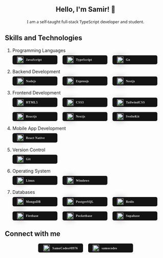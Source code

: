 <!-- ABOUT -->
<div align="center">
<h2>Hello, I'm Samir! 👋</h2>
    <p style="font-family: sans;font-size: .9em;">
        I am a self-taught full-stack TypeScript developer and  student.
    </p>
</div>

<!-- SKILLS -->
<div>
    <h2>Skills and Technologies
    </h2>
    <ul style="list-style-type: decimal;">
        <li style="margin-bottom: 1em;">
            <span>Programming Languages</span>
            <div style="display: grid; grid-template-columns: repeat(auto-fit, 140px); align-items:center; gap: 1rem;margin: .5em 0;">
                <div style="background: #141414; color:#e5e5e5;letter-spacing: 0.03em;display:inline-flex;padding: .3em;border-radius: .3rem;align-items:center;padding-left: 10%;gap: .5rem;cursor:default;">
                    <img src="https://cdn.simpleicons.org/javascript" alt="JavaScript" draggable="false" width="20" height="20" style="box-shadow: 0px 0px 20px 2px rgba(0,0,0,0.35)" />
                    <span style="font-size: .7em;font-weight:bold;font-family:mono;">JavaScript</span>
                </div>
                <div style="background: #141414; color:#e5e5e5;letter-spacing: 0.03em;display:inline-flex;padding: .3em;border-radius: .3rem;align-items:center;padding-left: 10%;gap: .5rem;cursor:default;">
                    <img src="https://cdn.simpleicons.org/TypeScript" alt="TypeScript" draggable="false" width="20" height="20" style="box-shadow: 0px 0px 20px 2px rgba(0,0,0,0.35)" />
                    <span style="font-size: .7em;font-weight:bold;font-family:mono;">TypeScript</span>
                </div>
                <div style="background: #141414; color:#e5e5e5;letter-spacing: 0.03em;display:inline-flex;padding: .3em;border-radius: .3rem;align-items:center;padding-left: 10%;gap: .5rem;cursor:default;">
                    <img src="https://cdn.simpleicons.org/go" alt="Go" draggable="false" width="20" height="20" style="box-shadow: 0px 0px 20px 2px rgba(0,0,0,0.35)" />
                    <span style="font-size: .7em;font-weight:bold;font-family:mono;">Go</span>
                </div>
            </div>
        </li>
        <li style="margin-bottom: 1em;">
            <span>Backend Development</span>
            <div style="display: grid; grid-template-columns: repeat(auto-fit, 140px); align-items:center; gap: 1rem;margin: .5em 0;">
                <div style="background: #141414; color:#e5e5e5;letter-spacing: 0.03em;display:inline-flex;padding: .3em;border-radius: .3rem;align-items:center;padding-left:10%;gap: .5rem;cursor:default;">
                    <img src="https://cdn.simpleicons.org/node.js" alt="Node.js" draggable="false" width="20" height="20" style="box-shadow: 0px 0px 20px 2px rgba(0,0,0,0.35)" />
                    <span style="font-size: .7em;font-weight:bold;font-family:mono;">Nodejs</span>
                </div>
                <div style="background: #141414; color:#000;display:inline-flex;padding: .3em;border-radius: .3rem;align-items:center;padding-left:10%;gap: .5rem;cursor:default;">
                    <img src="https://cdn.simpleicons.org/express/white" alt="express" draggable="false" width="20" height="20" style="box-shadow: 0px 0px 20px 2px rgba(0,0,0,0.35)" />
                    <span style="font-size: .7em;font-weight:bold;font-family:mono;color:#e5e5e5;">Expressjs</span>
                </div>
                <div style="background: #141414; color:#e5e5e5;letter-spacing: 0.03em;display:inline-flex;padding: .3em;border-radius: .3rem;align-items:center;padding-left:10%;gap: .5rem;cursor:default;">
                    <img src="https://cdn.simpleicons.org/Nestjs" alt="Nestjs" draggable="false" width="20" height="20" style="box-shadow: 0px 0px 20px 2px rgba(0,0,0,0.35)" />
                    <span style="font-size: .7em;font-weight:bold;font-family:mono;">Nestjs</span>
                </div>
            </div>
        </li>
        <li style="margin-bottom: 1em;">
            <span>Frontend Development</span>
            <div style="display: grid; grid-template-columns: repeat(auto-fit, 140px); align-items:center; gap: 1rem;margin: .5em 0;">
                <div style="background: #141414; color:#e5e5e5;letter-spacing: 0.03em;display:inline-flex;padding: .3em;border-radius: .3rem;align-items:center;padding-left:10%;gap: .5rem;cursor:default;">
                    <img src="https://cdn.simpleicons.org/html5" alt="HTML5" draggable="false" width="20" height="20" style="box-shadow: 0px 0px 20px 2px rgba(0,0,0,0.35)" />
                    <span style="font-size: .7em;font-weight:bold;font-family:mono;">HTML5</span>
                </div>
                <div style="background: #141414; color:#e5e5e5;letter-spacing: 0.03em;display:inline-flex;padding: .3em;border-radius: .3rem;align-items:center;padding-left:10%;gap: .5rem;cursor:default;">
                    <img src="https://cdn.simpleicons.org/css3" alt="CSS3" draggable="false" width="20" height="20" style="box-shadow: 0px 0px 20px 2px rgba(0,0,0,0.35)" />
                    <span style="font-size: .7em;font-weight:bold;font-family:mono;">CSS3</span>
                </div>
                <div style="background: #141414; color:#e5e5e5;letter-spacing: 0.03em;display:inline-flex;padding: .3em;border-radius: .3rem;align-items:center;padding-left:10%;gap: .5rem;cursor:default;">
                    <img src="https://cdn.simpleicons.org/tailwindcss" alt="CSS3" draggable="false" width="20" height="20" style="box-shadow: 0px 0px 20px 2px rgba(0,0,0,0.35)" />
                    <span style="font-size: .7em;font-weight:bold;font-family:mono;">TailwindCSS</span>
                </div>
                <div style="background: #141414; color:#e5e5e5;letter-spacing: 0.03em;display:inline-flex;padding: .3em;border-radius: .3rem;align-items:center;padding-left:10%;gap: .5rem;cursor:default;">
                    <img src="https://cdn.simpleicons.org/react" alt="Reactjs" draggable="false" width="20" height="20" style="box-shadow: 0px 0px 20px 2px rgba(0,0,0,0.35)" />
                    <span style="font-size: .7em;font-weight:bold;font-family:mono;">Reactjs</span>
                </div>
                <div style="background: #141414; color:#e5e5e5;letter-spacing: 0.03em;display:inline-flex;padding: .3em;border-radius: .3rem;align-items:center;padding-left:10%;gap: .5rem;cursor:default;">
                    <img src="https://cdn.simpleicons.org/next.js/white" alt="Nextjs" draggable="false" width="20" height="20" style="box-shadow: 0px 0px 20px 2px rgba(0,0,0,0.35);" />
                    <span style="font-size: .7em;font-weight:bold;font-family:mono;">Nextjs</span>
                </div>
                <div style="background: #141414; color:#e5e5e5;letter-spacing: 0.03em;display:inline-flex;padding: .3em;border-radius: .3rem;align-items:center;padding-left:10%;gap: .5rem;cursor:default;">
                    <img src="https://cdn.simpleicons.org/svelte" alt="SvelteKit" draggable="false" width="20" height="20" style="box-shadow: 0px 0px 20px 2px rgba(0,0,0,0.35);" />
                    <span style="font-size: .7em;font-weight:bold;font-family:mono;">SvelteKit</span>
                </div>
            </div>
        </li>
        <li style="margin-bottom: 1em;">
            <span>Mobile App Development</span>
            <div style="display: grid; grid-template-columns: repeat(auto-fit, 140px); align-items:center; gap: 1rem;margin: .5em 0;">
                <div style="background: #141414; color:#e5e5e5;letter-spacing: 0.03em;display:inline-flex;padding: .3em;border-radius: .3rem;align-items:center;padding-left:10%;gap: .5rem;cursor:default;">
                    <img src="https://cdn.simpleicons.org/react" alt="reactnative" draggable="false" width="20" height="20" style="box-shadow: 0px 0px 20px 2px rgba(0,0,0,0.35)" />
                    <span style="font-size: .7em;font-weight:bold;font-family:mono;">React Native</span>
                </div>
            </div>
        </li>
        <li style="margin-bottom: 1em;">
            <span>Version Control</span>
            <div style="display: grid; grid-template-columns: repeat(auto-fit, 140px); align-items:center; gap: 1rem;margin: .5em 0;">
                <div style="background: #141414; color:#e5e5e5;letter-spacing: 0.03em;display:inline-flex;padding: .3em;border-radius: .3rem;align-items:center;padding-left:10%;gap: .5rem;cursor:default;">
                    <img src="https://cdn.simpleicons.org/git" alt="git" draggable="false" width="20" height="20" style="box-shadow: 0px 0px 20px 2px rgba(0,0,0,0.35)" />
                    <span style="font-size: .7em;font-weight:bold;font-family:mono;">Git</span>
                </div>
            </div>
        </li>
        <li style="margin-bottom: 1em;">
            <span>Operating System</span>
            <div style="display: grid; grid-template-columns: repeat(auto-fit, 140px); align-items:center; gap: 1rem;margin: .5em 0;">
                <div style="background: #141414; color:#e5e5e5;letter-spacing: 0.03em;display:inline-flex;padding: .3em;border-radius: .3rem;align-items:center;padding-left:10%;gap: .5rem;cursor:default;">
                    <img src="https://cdn.simpleicons.org/linux" alt="windows" draggable="false" width="20" height="20" style="box-shadow: 0px 0px 20px 2px rgba(0,0,0,0.35)" />
                    <span style="font-size: .7em;font-weight:bold;font-family:mono;">Linux</span>
                </div>
                <div style="background: #141414; color:#e5e5e5;letter-spacing: 0.03em;display:inline-flex;padding: .3em;border-radius: .3rem;align-items:center;padding-left:10%;gap: .5rem;cursor:default;">
                    <img src="https://cdn.simpleicons.org/windows" alt="windows" draggable="false" width="20" height="20" style="box-shadow: 0px 0px 20px 2px rgba(0,0,0,0.35)" />
                    <span style="font-size: .7em;font-weight:bold;font-family:mono;">Windows</span>
                </div>
            </div>
        </li>
        <li style="margin-bottom: 1em;">
            <span>Databases</span>
            <div style="display: grid; grid-template-columns: repeat(auto-fit, 140px); align-items:center; gap: 1rem;margin: .5em 0;">
                <div style="background: #141414; color:#e5e5e5;letter-spacing: 0.03em;display:inline-flex;padding: .3em;border-radius: .3rem;align-items:center;padding-left:10%;gap: .5rem;cursor:default;">
                    <img src="https://cdn.simpleicons.org/mongodb" alt="mongodb" draggable="false" width="20" height="20" style="box-shadow: 0px 0px 20px 2px rgba(0,0,0,0.35)" />
                    <span style="font-size: .7em;font-weight:bold;font-family:mono;">MongoDB</span>
                </div>
                <div style="background: #141414; color:#e5e5e5;letter-spacing: 0.03em;display:inline-flex;padding: .3em;border-radius: .3rem;align-items:center;padding-left:10%;gap: .5rem;cursor:default;">
                    <img src="https://cdn.simpleicons.org/postgresql" alt="postgresql" draggable="false" width="20" height="20" style="box-shadow: 0px 0px 20px 2px rgba(0,0,0,0.35)" />
                    <span style="font-size: .7em;font-weight:bold;font-family:mono;">PostgreSQL</span>
                </div>
                <div style="background: #141414; color:#e5e5e5;letter-spacing: 0.03em;display:inline-flex;padding: .3em;border-radius: .3rem;align-items:center;padding-left:10%;gap: .5rem;cursor:default;">
                    <img src="https://cdn.simpleicons.org/redis" alt="redis" draggable="false" width="20" height="20" style="box-shadow: 0px 0px 20px 2px rgba(0,0,0,0.35)" />
                    <span style="font-size: .7em;font-weight:bold;font-family:mono;">Redis</span>
                </div>
                <div style="background: #141414; color:#e5e5e5;letter-spacing: 0.03em;display:inline-flex;padding: .3em;border-radius: .3rem;align-items:center;padding-left:10%;gap: .5rem;cursor:default;">
                    <img src="https://cdn.simpleicons.org/firebase" alt="firebase" draggable="false" width="20" height="20" style="box-shadow: 0px 0px 20px 2px rgba(0,0,0,0.35)" />
                    <span style="font-size: .7em;font-weight:bold;font-family:mono;">Firebase</span>
                </div>
                <div style="background: #141414; color:#e5e5e5;letter-spacing: 0.03em;display:inline-flex;padding: .3em;border-radius: .3rem;align-items:center;padding-left:10%;gap: .5rem;cursor:default;">
                    <img src="https://cdn.simpleicons.org/pocketbase" alt="pocketbase" draggable="false" width="20" height="20" style="box-shadow: 0px 0px 20px 2px rgba(0,0,0,0.35)" />
                    <span style="font-size: .7em;font-weight:bold;font-family:mono;">Pocketbase</span>
                </div>
                <div style="background: #141414; color:#e5e5e5;letter-spacing: 0.03em;display:inline-flex;padding: .3em;border-radius: .3rem;align-items:center;padding-left:10%;gap: .5rem;cursor:default;">
                    <img src="https://cdn.simpleicons.org/supabase" alt="supabase" draggable="false" width="20" height="20" style="box-shadow: 0px 0px 20px 2px rgba(0,0,0,0.35)" />
                    <span style="font-size: .7em;font-weight:bold;font-family:mono;">Supabase</span>
                </div>
            </div>
        </li>
    </ul>
</div>

<!-- CONNECTIONS -->
<div>
    <h2>Connect with me</h2>
    <div style="display: grid; grid-template-columns: repeat(auto-fit, 140px); align-items:center; gap: 1rem;margin: .5em 0;place-content: center;">
        <div style="background: #141414; color:#e5e5e5;letter-spacing: 0.03em;display:inline-flex;padding: .3em;border-radius: .3rem;align-items:center;justify-content:center;gap: .5rem;cursor:default;">
            <img src="https://cdn.simpleicons.org/discord" alt="Discord" draggable="false" width="20" height="20" />
            <span style="font-size: .7em;font-weight:bold;font-family:mono;">SamoCodes#8976</span>
        </div>
        <div style="background: #141414; color:#e5e5e5;letter-spacing: 0.03em;display:inline-flex;padding: .3em;border-radius: .3rem;align-items:center;padding-left:10%;gap: .5rem;cursor:default;">
            <img src="https://cdn.simpleicons.org/github/white" alt="Github" draggable="false" width="20" height="20" />
            <span style="font-size: .7em;font-weight:bold;font-family:mono;">samocodes</span>
        </div>
    </div>
</div>
